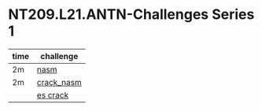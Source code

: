 # NT209.L21.ANTN-Challenges Series 1

| time | challenge |
|------|-----|
| 2m |[nasm](https://github.com/datthinh1801/NT209.L21.ANTN-Challenges/tree/main/nasm)|
| 2m |[crack_nasm](https://github.com/datthinh1801/NT209.L21.ANTN-Challenges/tree/main/crack_nasm)|
| |[es crack](https://github.com/datthinh1801/NT209.L21.ANTN-Challenges/tree/main/Es%20crack)| 
